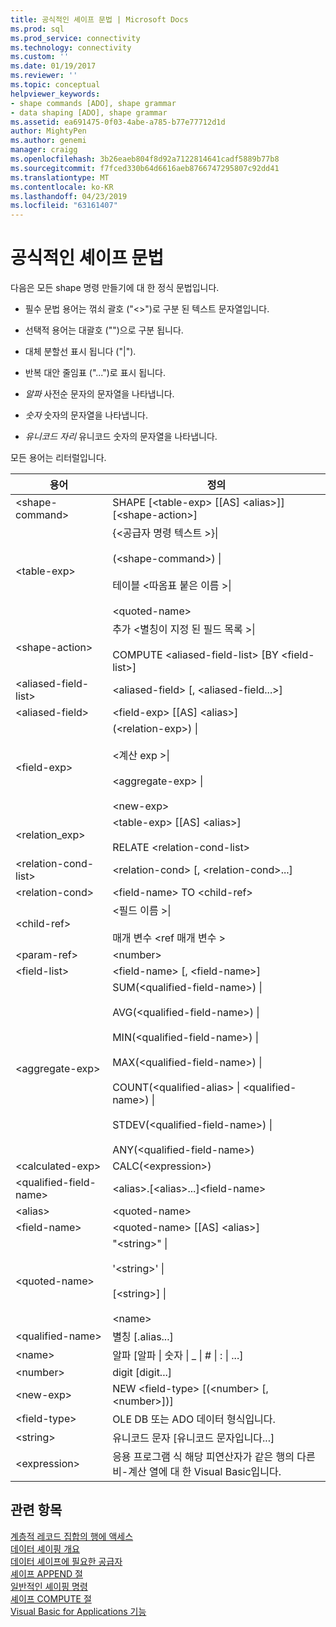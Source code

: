 ```yaml
---
title: 공식적인 셰이프 문법 | Microsoft Docs
ms.prod: sql
ms.prod_service: connectivity
ms.technology: connectivity
ms.custom: ''
ms.date: 01/19/2017
ms.reviewer: ''
ms.topic: conceptual
helpviewer_keywords:
- shape commands [ADO], shape grammar
- data shaping [ADO], shape grammar
ms.assetid: ea691475-0f03-4abe-a785-b77e77712d1d
author: MightyPen
ms.author: genemi
manager: craigg
ms.openlocfilehash: 3b26eaeb804f8d92a7122814641cadf5889b77b8
ms.sourcegitcommit: f7fced330b64d6616aeb8766747295807c92dd41
ms.translationtype: MT
ms.contentlocale: ko-KR
ms.lasthandoff: 04/23/2019
ms.locfileid: "63161407"
---
```

# <a name="formal-shape-grammar"></a>공식적인 셰이프 문법
다음은 모든 shape 명령 만들기에 대 한 정식 문법입니다.  
  
-   필수 문법 용어는 꺾쇠 괄호 ("<>")로 구분 된 텍스트 문자열입니다.  
  
-   선택적 용어는 대괄호 ("")으로 구분 됩니다.  
  
-   대체 분할선 표시 됩니다 ("&#124;").  
  
-   반복 대안 줄임표 ("...")로 표시 됩니다.  
  
-   *알파* 사전순 문자의 문자열을 나타냅니다.  
  
-   *숫자* 숫자의 문자열을 나타냅니다.  
  
-   *유니코드 자리* 유니코드 숫자의 문자열을 나타냅니다.  
  
 모든 용어는 리터럴입니다.  
  
|용어|정의|  
|----------|----------------|  
|\<shape-command>|SHAPE [\<table-exp> [[AS] \<alias>]][\<shape-action>]|  
|\<table-exp>|{\<공급자 명령 텍스트 >}&#124;<br /><br /> (\<shape-command>) &#124;<br /><br /> 테이블 \<따옴표 붙은 이름 >&#124;<br /><br /> \<quoted-name>|  
|\<shape-action>|추가 \<별칭이 지정 된 필드 목록 >&#124;<br /><br /> COMPUTE \<aliased-field-list> [BY \<field-list>]|  
|\<aliased-field-list>|\<aliased-field> [, \<aliased-field...>]|  
|\<aliased-field>|\<field-exp> [[AS] \<alias>]|  
|\<field-exp>|(\<relation-exp>) &#124;<br /><br /> \<계산 exp >&#124;<br /><br /> \<aggregate-exp> &#124;<br /><br /> \<new-exp>|  
|<relation_exp>|\<table-exp> [[AS] \<alias>]<br /><br /> RELATE \<relation-cond-list>|  
|\<relation-cond-list>|\<relation-cond> [, \<relation-cond>...]|  
|\<relation-cond>|\<field-name> TO \<child-ref>|  
|\<child-ref>|\<필드 이름 >&#124;<br /><br /> 매개 변수 \<ref 매개 변수 >|  
|\<param-ref>|\<number>|  
|\<field-list>|\<field-name> [, \<field-name>]|  
|\<aggregate-exp>|SUM(\<qualified-field-name>) &#124;<br /><br /> AVG(\<qualified-field-name>) &#124;<br /><br /> MIN(\<qualified-field-name>) &#124;<br /><br /> MAX(\<qualified-field-name>) &#124;<br /><br /> COUNT(\<qualified-alias> &#124; \<qualified-name>) &#124;<br /><br /> STDEV(\<qualified-field-name>) &#124;<br /><br /> ANY(\<qualified-field-name>)|  
|\<calculated-exp>|CALC(\<expression>)|  
|\<qualified-field-name>|\<alias>.[\<alias>...]\<field-name>|  
|\<alias>|\<quoted-name>|  
|\<field-name>|\<quoted-name> [[AS] \<alias>]|  
|\<quoted-name>|"\<string>" &#124;<br /><br /> '\<string>' &#124;<br /><br /> [\<string>] &#124;<br /><br /> \<name>|  
|\<qualified-name>|별칭 [.alias...]|  
|\<name>|알파 [알파 &#124; 숫자 &#124; _ &#124; # &#124; : &#124; ...]|  
|\<number>|digit [digit...]|  
|\<new-exp>|NEW \<field-type> [(\<number> [, \<number>])]|  
|\<field-type>|OLE DB 또는 ADO 데이터 형식입니다.|  
|\<string>|유니코드 문자 [유니코드 문자입니다...]|  
|\<expression>|응용 프로그램 식 해당 피연산자가 같은 행의 다른 비-계산 열에 대 한 Visual Basic입니다.|  
  
## <a name="see-also"></a>관련 항목  
 [계층적 레코드 집합의 행에 액세스](../../../ado/guide/data/accessing-rows-in-a-hierarchical-recordset.md)   
 [데이터 셰이핑 개요](../../../ado/guide/data/data-shaping-overview.md)   
 [데이터 셰이프에 필요한 공급자](../../../ado/guide/data/required-providers-for-data-shaping.md)   
 [셰이프 APPEND 절](../../../ado/guide/data/shape-append-clause.md)   
 [일반적인 셰이핑 명령](../../../ado/guide/data/shape-commands-in-general.md)   
 [셰이프 COMPUTE 절](../../../ado/guide/data/shape-compute-clause.md)   
 [Visual Basic for Applications 기능](../../../ado/guide/data/visual-basic-for-applications-functions.md)
